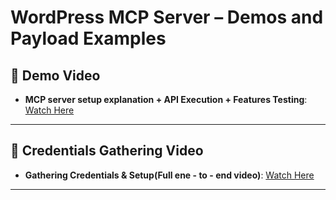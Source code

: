 # WordPress MCP Server – Demos and Payload Examples

## 🎥 Demo Video
- **MCP server setup explanation + API Execution + Features Testing**: [Watch Here](https://drive.google.com/file/d/1zLniPTWjEEQ1jqCh_ZItimmt-VdeK5mJ/view?usp=sharing)

---

## 🎥 Credentials Gathering Video
- **Gathering Credentials & Setup(Full ene - to - end video)**: [Watch Here](https://drive.google.com/file/d/1byG_CALvzu0f4rUCZQzaQq_m2ahCaLAl/view?usp=sharing)

---